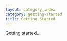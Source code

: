 ```yaml
---
layout: category_index
category: getting-started
title: Getting Started
---
```


Getting started...
